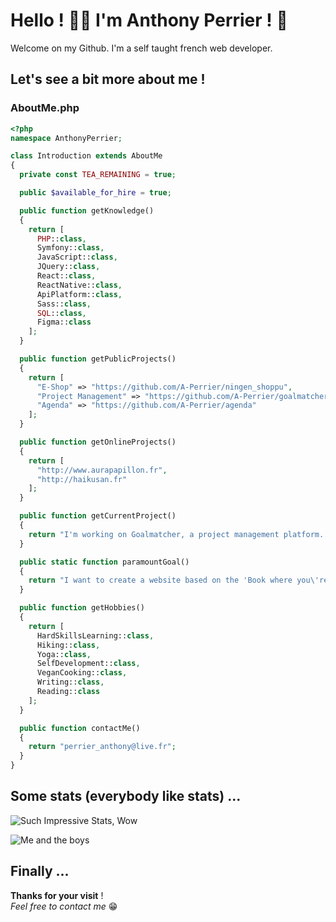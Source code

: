 # Hello ! 🙏🏻 I'm Anthony Perrier ! 👋

Welcome on my Github.
I'm a self taught french web developer.

## Let's see a bit more about me !

### AboutMe.php
```php
<?php
namespace AnthonyPerrier;

class Introduction extends AboutMe
{
  private const TEA_REMAINING = true;

  public $available_for_hire = true;

  public function getKnowledge()
  {
    return [
      PHP::class,
      Symfony::class,
      JavaScript::class,
      JQuery::class,
      React::class,
      ReactNative::class,
      ApiPlatform::class,
      Sass::class,
      SQL::class,
      Figma::class
    ];
  }

  public function getPublicProjects()
  {
    return [
      "E-Shop" => "https://github.com/A-Perrier/ningen_shoppu",
      "Project Management" => "https://github.com/A-Perrier/goalmatcher",
      "Agenda" => "https://github.com/A-Perrier/agenda"
    ];
  }

  public function getOnlineProjects()
  {
    return [
      "http://www.aurapapillon.fr",
      "http://haikusan.fr"
    ];
  }

  public function getCurrentProject()
  {
    return "I'm working on Goalmatcher, a project management platform. Check the repository !";
  }

  public static function paramountGoal()
  {
    return "I want to create a website based on the 'Book where you\'re the hero' concept, as author and developer";
  }

  public function getHobbies()
  {
    return [
      HardSkillsLearning::class,
      Hiking::class,
      Yoga::class,
      SelfDevelopment::class,
      VeganCooking::class,
      Writing::class,
      Reading::class
    ];
  }

  public function contactMe()
  {
    return "perrier_anthony@live.fr";
  }
}


```


## Some stats (everybody like stats) ...
![Such Impressive Stats, Wow](https://github-readme-stats.vercel.app/api?username=A-Perrier&hide=prs&count_private=true&show_icons=true&theme=merko&custom_title=Such%20Impressive%20Stats,%20Wow)

![Me and the boys](https://github-readme-stats.vercel.app/api/top-langs/?username=A-Perrier&layout=compact&theme=merko&custom_title=Me%20and%20the%20boys)


## Finally ...
**Thanks for your visit** !  
*Feel free to contact me* 😁

<!--
**A-Perrier/A-Perrier** is a ✨ _special_ ✨ repository because its `README.md` (this file) appears on your GitHub profile.

Here are some ideas to get you started:

- 🔭 I’m currently working on ...
- 🌱 I’m currently learning ...
- 👯 I’m looking to collaborate on ...
- 🤔 I’m looking for help with ...
- 💬 Ask me about ...
- 📫 How to reach me: ...
- 😄 Pronouns: ...
- ⚡ Fun fact: ...
-->
